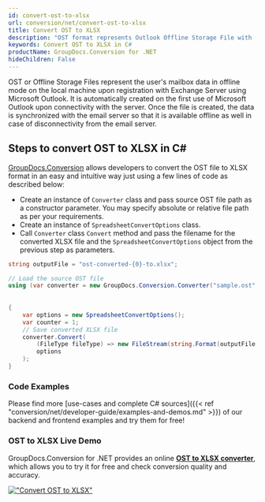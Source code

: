 ```yaml
---
id: convert-ost-to-xlsx
url: conversion/net/convert-ost-to-xlsx
title: Convert OST to XLSX
description: "OST format represents Outlook Offline Storage File with .ost extension. Learn how to convert OST to XLSX file programmatically in C# language using GroupDocs.Conversion for .NET library."
keywords: Convert OST to XLSX in C#
productName: GroupDocs.Conversion for .NET
hideChildren: False
---
```


OST or Offline Storage Files represent the user's mailbox data in offline mode on the local machine upon registration with Exchange Server using Microsoft Outlook. It is automatically created on the first use of Microsoft Outlook upon connectivity with the server. Once the file is created, the data is synchronized with the email server so that it is available offline as well in case of disconnectivity from the email server.

## Steps to convert OST to XLSX in C#

[GroupDocs.Conversion](https://products.groupdocs.com/conversion/net) allows developers to convert the OST file to XLSX format in an easy and intuitive way just using a few lines of code as described below:

* Create an instance of `Converter` class and pass source OST file path as a constructor parameter. You may specify absolute or relative file path as per your requirements. 
* Create an instance of `SpreadsheetConvertOptions` class.
* Call `Converter` class `Convert` method and pass the filename for the converted XLSX file and the `SpreadsheetConvertOptions` object from the previous step as parameters.

```csharp
string outputFile = "ost-converted-{0}-to.xlsx";

// Load the source OST file
using (var converter = new GroupDocs.Conversion.Converter("sample.ost", fileType=> fileType == PersonalStorageFileType.Ost 
                                                                                            ? new PersonalStorageLoadOptions()
                                                                                            : null ))
{
    var options = new SpreadsheetConvertOptions();
    var counter = 1;
    // Save converted XLSX file
    converter.Convert(
        (FileType fileType) => new FileStream(string.Format(outputFile, counter++), FileMode.Create),
        options
    );
}
```

### Code Examples

Please find more [use-cases and complete C# sources]({{< ref "conversion/net/developer-guide/examples-and-demos.md" >}}) of our backend and frontend examples and try them for free!

### OST to XLSX Live Demo

GroupDocs.Conversion for .NET provides an online [**OST to XLSX converter**](https://products.groupdocs.app/conversion/ost-to-xlsx), which allows you to try it for free and check conversion quality and accuracy.

[!["Convert OST to XLSX"](conversion/net/images/convert-to-xlsx/convert-ost-to-xlsx.png)](https://products.groupdocs.app/conversion/ost-to-xlsx)
